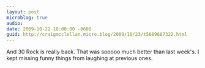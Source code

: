```yaml
---
layout: post
microblog: true
audio: 
date: 2009-10-22 18:00:00 -0600
guid: http://craigmcclellan.micro.blog/2009/10/23/t5089687322.html
---
```

And 30 Rock is really back. That was sooooo much better than last week's. I kept missing funny things from laughing at previous ones.
